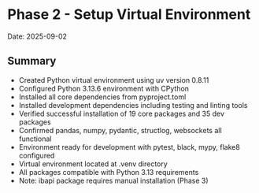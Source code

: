 # Phase 2 - Setup Virtual Environment
Date: 2025-09-02

## Summary
- Created Python virtual environment using uv version 0.8.11
- Configured Python 3.13.6 environment with CPython
- Installed all core dependencies from pyproject.toml
- Installed development dependencies including testing and linting tools
- Verified successful installation of 19 core packages and 35 dev packages
- Confirmed pandas, numpy, pydantic, structlog, websockets all functional
- Environment ready for development with pytest, black, mypy, flake8 configured
- Virtual environment located at .venv directory
- All packages compatible with Python 3.13 requirements
- Note: ibapi package requires manual installation (Phase 3)